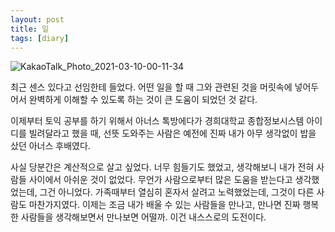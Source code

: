 ```yaml
---
layout: post
title: 일
tags: [diary]
---
```


![KakaoTalk_Photo_2021-03-10-00-11-34](https://user-images.githubusercontent.com/50545088/110492096-38bb9780-8135-11eb-80e4-6da72cb1cb25.jpeg)

최근 센스 있다고 선임한테 들었다. 어떤 일을 할 때 그와 관련된 것을 머릿속에 넣어두어서 완벽하게 이해할 수 있도록 하는 것이 큰 도움이 되었던 것 같다. 

이제부터 토익 공부를 하기 위해서 아너스 톡방에다가 경희대학교 종합정보시스템 아이디를 빌려달라고 했을 때, 선뜻 도와주는 사람은 예전에 진짜 내가 아무 생각없이 밥을 샀던 아너스 후배였다.

사실 당분간은 계산적으로 살고 싶었다. 너무 힘들기도 했었고, 생각해보니 내가 전혀 사람들 사이에서 아쉬운 것이 없었다. 무언가 사람으로부터 많은 도움을 받는다고 생각했었는데, 그건 아니었다. 가족때부터 열심히 혼자서 살려고 노력했었는데, 그것이 다른 사람도 마찬가지였다. 이제는 조금 내가 배울 수 있는 사람들을 만나고, 만나면 진짜 행복한 사람들을 생각해보면서 만나보면 어떨까. 이건 내스스로의 도전이다.